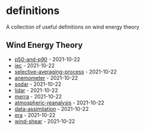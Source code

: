 # definitions

A collection of useful definitions on wind energy theory

<!-- index starts -->
## Wind Energy Theory

* [p50-and-p90](https://github.com/rdmolony/definitions/blob/main/wind-energy-theory/p50-and-p90.yaml) - 2021-10-22
* [iec](https://github.com/rdmolony/definitions/blob/main/wind-energy-theory/iec.yaml) - 2021-10-22
* [selective-averaging-process](https://github.com/rdmolony/definitions/blob/main/wind-energy-theory/selective-averaging-process.yaml) - 2021-10-22
* [anemometer](https://github.com/rdmolony/definitions/blob/main/wind-energy-theory/anemometer.yaml) - 2021-10-22
* [sodar](https://github.com/rdmolony/definitions/blob/main/wind-energy-theory/sodar.yaml) - 2021-10-22
* [lidar](https://github.com/rdmolony/definitions/blob/main/wind-energy-theory/lidar.yaml) - 2021-10-22
* [merra](https://github.com/rdmolony/definitions/blob/main/wind-energy-theory/merra.yaml) - 2021-10-22
* [atmospheric-reanalysis](https://github.com/rdmolony/definitions/blob/main/wind-energy-theory/atmospheric-reanalysis.yaml) - 2021-10-22
* [data-assimilation](https://github.com/rdmolony/definitions/blob/main/wind-energy-theory/data-assimilation.yaml) - 2021-10-22
* [era](https://github.com/rdmolony/definitions/blob/main/wind-energy-theory/era.yaml) - 2021-10-22
* [wind-shear](https://github.com/rdmolony/definitions/blob/main/wind-energy-theory/wind-shear.yaml) - 2021-10-22
<!-- index ends -->